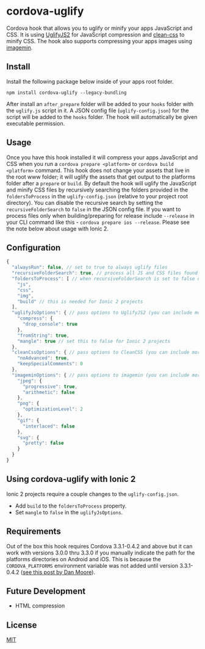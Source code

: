 # cordova-uglify

Cordova hook that allows you to uglify or minify your apps JavaScript and CSS.  It is using [UglifyJS2](https://github.com/mishoo/UglifyJS2) for JavaScript compression and [clean-css](https://github.com/GoalSmashers/clean-css) to minify CSS.  The hook also supports compressing your apps images using [imagemin](https://github.com/imagemin/imagemin).

## Install
Install the following package below inside of your apps root folder.
```
npm install cordova-uglify --legacy-bundling
```
After install an `after_prepare` folder will be added to your `hooks` folder with the `uglify.js` script in it.  A JSON config file (`uglify-config.json`) for the script will be added to the `hooks` folder.  The hook will automatically be given executable permission.

## Usage
Once you have this hook installed it will compress your apps JavaScript and CSS when you run a `cordova prepare <platform>` or `cordova build <platform>` command.  This hook does not change your assets that live in the root www folder; it will uglify the assets that get output to the platforms folder after a `prepare` or `build`.  By default the hook will uglify the JavaScript and minify CSS files by recursively searching the folders provided in the `foldersToProcess` in the `uglify-config.json` (relative to your project root directory).  You can disable the recursive search by setting the `recursiveFolderSearch` to `false` in the JSON config file.  If you want to process files only when building/preparing for release include `--release` in your CLI command like this - `cordova prepare ios --release`.  Please see the note below about usage with Ionic 2.

## Configuration
```javascript
{
  "alwaysRun": false, // set to true to always uglify files
  "recursiveFolderSearch": true, // process all JS and CSS files found in foldersToProcess
  "foldersToProcess": [ // when recursiveFolderSearch is set to false only files in these directories will be processed
    "js",
    "css",
    "img",
    "build" // this is needed for Ionic 2 projects
  ],
  "uglifyJsOptions": { // pass options to UglifyJS2 (you can include more than these below)
    "compress": {
      "drop_console": true
    },
    "fromString": true,
    "mangle": true // set this to false for Ionic 2 projects
  },
  "cleanCssOptions": { // pass options to CleanCSS (you can include more than these below)
    "noAdvanced": true,
    "keepSpecialComments": 0
  },
  "imageminOptions": { // pass options to imagemin (you can include more than these below)
    "jpeg": {
      "progressive": true,
      "arithmetic": false
    },
    "png": {
      "optimizationLevel": 2
    },
    "gif": {
      "interlaced": false
    },
    "svg": {
      "pretty": false
    }
  }
}
```

## Using cordova-uglify with Ionic 2
Ionic 2 projects require a couple changes to the `uglify-config.json`.
* Add `build` to the `foldersToProcess` property.
* Set `mangle` to `false` in the `uglifyJsOptions`.

## Requirements
Out of the box this hook requires Cordova 3.3.1-0.4.2 and above but it can work with versions 3.0.0 thru 3.3.0 if you manually indicate the path for the platforms directories on Android and iOS.  This is because the `CORDOVA_PLATFORMS` environment variable was not added until version 3.3.1-0.4.2 ([see this post by Dan Moore](http://www.mooreds.com/wordpress/archives/1425)).

## Future Development
* HTML compression

## License
[MIT](https://github.com/rossmartin/cordova-uglify/blob/master/LICENSE)
